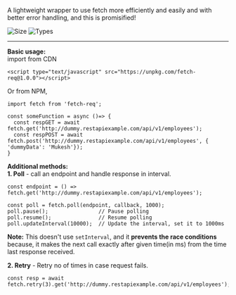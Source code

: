 A lightweight wrapper to use fetch more efficiently and easily and with better error handling, and this is promisified!

![Size](https://badgen.net/bundlephobia/minzip/fetch-req)
![Types](https://badgen.net/npm/types/fetch-req)

---

**Basic usage:**  
import from CDN
```
<script type="text/javascript" src="https://unpkg.com/fetch-req@1.0.0"></script>
```

Or from NPM,

```
import fetch from 'fetch-req';
```

```
const someFunction = async ()=> {
  const respGET = await fetch.get('http://dummy.restapiexample.com/api/v1/employees');
  const respPOST = await fetch.post('http://dummy.restapiexample.com/api/v1/employees', { 'dummyData': 'Mukesh'});
}
```

**Additional methods:**  
**1. Poll** - call an endpoint and handle response in interval.  
```
const endpoint = () => fetch.get('http://dummy.restapiexample.com/api/v1/employees');

const poll = fetch.poll(endpoint, callback, 1000);
poll.pause();                // Pause polling
poll.resume();               // Resume polling
poll.updateInterval(10000);  // Update the interval, set it to 1000ms
```

**Note:** This doesn't use `setInterval`, and it **prevents the race conditions** because, it makes the next call exactly after given time(in ms) 
from the time last response received.

**2. Retry** - Retry no of times in case request fails.  
```
const resp = await fetch.retry(3).get('http://dummy.restapiexample.com/api/v1/employees');
```
